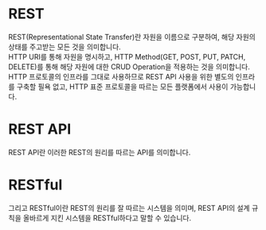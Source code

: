 # REST
REST(Representational State Transfer)란 자원을 이름으로 구분하여, 해당 자원의 상태를 주고받는 모든 것을 의미합니다.<br>
HTTP URI를 통해 자원을 명시하고, HTTP Method(GET, POST, PUT, PATCH, DELETE)를 통해 해당 자원에 대한 CRUD Operation을 적용하는 것을 의미합니다.<br>
HTTP 프로토콜의 인프라를 그대로 사용하므로 REST API 사용을 위한 별도의 인프라를 구축할 필욕 없고, HTTP 표준 프로토콜을 따르는 모든 플랫폼에서 사용이 가능합니다.

# REST API
REST API란 이러한 REST의 원리를 따르는 API를 의미합니다.

# RESTful
그리고 RESTful이란 REST의 원리를 잘 따르는 시스템을 의미며, REST API의 설계 규칙을 올바르게 지킨 시스템을 RESTful하다고 말할 수 있습니다.
